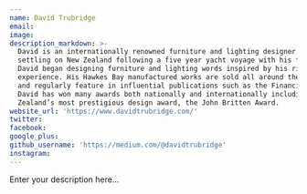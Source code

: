 ```yaml
---
name: David Trubridge
email:
image:
description_markdown: >-
  David is an internationally renowned furniture and lighting designer. After
  settling on New Zealand following a five year yacht voyage with his family,
  David began designing furniture and lighting words inspired by his rich life
  experience. His Hawkes Bay manufactured works are sold all around the world
  and regularly feature in influential publications such as the Financial Times.
  David has won many awards both nationally and internationally including New
  Zealand’s most prestigious design award, the John Britten Award.
website_url: 'https://www.davidtrubridge.com/'
twitter:
facebook:
google_plus:
github_username: 'https://medium.com/@davidtrubridge'
instagram:
---
```


Enter your description here...
